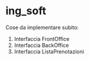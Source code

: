 # ing_soft

Cose da implementare subito:
1. Interfaccia FrontOffice
2. Interfaccia BackOffice
3. Interfaccia ListaPrenotazioni
